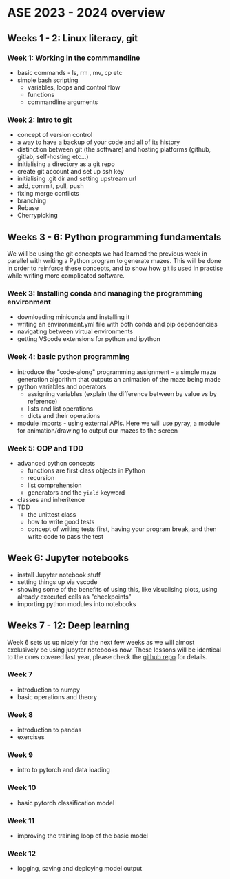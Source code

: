 # ASE 2023 - 2024 overview

## Weeks 1 - 2: Linux literacy, git
### Week 1: Working in the commmandline
* basic commands - ls, rm , mv, cp etc
* simple bash scripting
    - variables, loops and control flow 
    - functions
    - commandline arguments

### Week 2: Intro to git 
* concept of version control
* a way to have a backup of your code and all of its history 
* distinction between git (the software) and hosting platforms (github, gitlab,
  self-hosting etc...)
* initialising a directory as a git repo
* create git account and set up ssh key
* initialising .git dir and setting upstream url
* add, commit, pull, push
* fixing merge conflicts
* branching
* Rebase
* Cherrypicking


## Weeks 3 - 6: Python programming fundamentals

We will be using the git concepts we had learned the previous week in parallel
with writing a Python program to generate mazes. This will be done in order to
reinforce these concepts, and to show how git is used in practise while writing more
complicated software.

### Week 3: Installing conda and managing the programming environment
* downloading miniconda and installing it
* writing an environment.yml file with both conda and pip dependencies
* navigating between virtual environments
* getting VScode extensions for python and ipython

### Week 4: basic python programming
* introduce the "code-along" programming assignment - a simple maze generation
  algorithm that outputs an animation of the maze being made
* python variables and operators
    - assigning variables (explain the difference between by value vs by reference)
    - lists and list operations
    - dicts and their operations
* module imports - using external APIs. Here we will use pyray, a module for
  animation/drawing to output our mazes to the screen

### Week 5: OOP and TDD
* advanced python concepts
    - functions are first class objects in Python
    - recursion
    - list comprehension
    - generators and the `yield` keyword
* classes and inheritence
* TDD
    - the unittest class
    - how to write good tests
    - concept of writing tests first, having your program break, and then write code to pass the test

## Week 6: Jupyter notebooks
- install Jupyter notebook stuff
- setting things up via vscode
- showing some of the benefits of using this, like visualising plots, using
  already executed cells as "checkpoints"
- importing python modules into notebooks

## Weeks 7 - 12: Deep learning
Week 6 sets us up nicely for the next few weeks as we will almost exclusively be
using jupyter notebooks now. These lessons will be identical to the ones covered
last year, please check the [github repo](https://github.com/jayathungek/aim-lab-sessions) for details.

### Week 7
* introduction to numpy
* basic operations and theory

### Week 8
* introduction to pandas
* exercises

### Week 9
* intro to pytorch and data loading

### Week 10
* basic pytorch classification model

### Week 11
* improving the training loop of the basic model

### Week 12
* logging, saving and deploying model output
